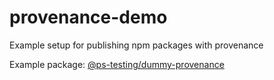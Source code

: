 # provenance-demo
Example setup for publishing npm packages with provenance

Example package: [@ps-testing/dummy-provenance](https://www.npmjs.com/package/@ps-testing/dummy-provenance)
